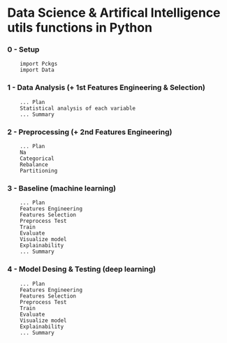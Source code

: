 # Data Science & Artifical Intelligence utils functions in Python

### 0 - Setup
		import Pckgs
		import Data

### 1 - Data Analysis (+ 1st Features Engineering & Selection)
		... Plan
		Statistical analysis of each variable
		... Summary

### 2 - Preprocessing (+ 2nd Features Engineering)
		... Plan
		Na
		Categorical
		Rebalance
		Partitioning

### 3 - Baseline (machine learning)
		... Plan
		Features Engineering
		Features Selection
		Preprocess Test
		Train
		Evaluate
		Visualize model
		Explainability
		... Summary
		
### 4 - Model Desing & Testing (deep learning)
		... Plan
		Features Engineering
		Features Selection
		Preprocess Test
		Train
		Evaluate
		Visualize model
		Explainability
		... Summary
